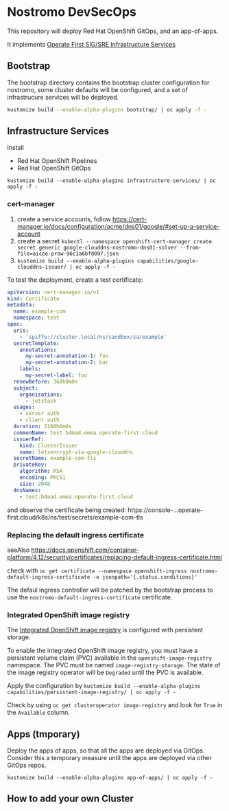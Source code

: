 # Nostromo DevSecOps

This repository will deploy Red Hat OpenShift GitOps, and an app-of-apps.

It implements [Operate First SIG/SRE Infrastructure Services](https://github.com/operate-first/community/issues/251)

## Bootstrap

The bootstrap directory contains the bootstrap cluster configuration for nostromo, some cluster defaults will be configured, and a set of infrastrucure services will be deployed.

```bash
kustomize build --enable-alpha-plugins bootstrap/ | oc apply -f -
```

## Infrastructure Services

Install

* Red Hat OpenShift Pipelines
* Red Hat OpenShift GitOps

`kustomize build --enable-alpha-plugins infrastructure-services/ | oc apply -f -`

### cert-manager

1. create a service accounts, follow <https://cert-manager.io/docs/configuration/acme/dns01/google/#set-up-a-service-account>
2. create a secret `kubectl --namespace openshift-cert-manager create secret generic google-clouddns-nostromo-dns01-solver --from-file=aicoe-prow-96c1a6bfd097.json`
3. `kustomize build --enable-alpha-plugins capabilities/google-clouddns-issuer/ | oc apply -f -`

To test the deployment, create a test certificate:

```yaml
apiVersion: cert-manager.io/v1
kind: Certificate
metadata:
  name: example-com
  namespace: test
spec:
  uris:
    - 'spiffe://cluster.local/ns/sandbox/sa/example'
  secretTemplate:
    annotations:
      my-secret-annotation-1: foo
      my-secret-annotation-2: bar
    labels:
      my-secret-label: foo
  renewBefore: 360h0m0s
  subject:
    organizations:
      - jetstack
  usages:
    - server auth
    - client auth
  duration: 2160h0m0s
  commonName: test.b4mad.emea.operate-first.cloud
  issuerRef:
    kind: ClusterIssuer
    name: letsencrypt-via-google-clouddns
  secretName: example-com-tls
  privateKey:
    algorithm: RSA
    encoding: PKCS1
    size: 2048
  dnsNames:
    - test.b4mad.emea.operate-first.cloud
```

and observe the certificate being created: https://console-...operate-first.cloud/k8s/ns/test/secrets/example-com-tls

### Replacing the default ingress certificate

seeAlso <https://docs.openshift.com/container-platform/4.12/security/certificates/replacing-default-ingress-certificate.html>

check with `oc get certificate --namespace openshift-ingress nostromo-default-ingress-certificate -o jsonpath='{.status.conditions}'`

The defaul ingress controller will be patched by the bootstrap process to use the `nostromo-default-ingress-certificate` certificate.

### Integrated OpenShift image registry

The [Integrated OpenShift image registry](https://docs.openshift.com/container-platform/4.12/registry/index.html#registry-integrated-openshift-registry_registry-overview) is configured with persistent storage.

To enable the integrated OpenShift image registry, you must have a persistent volume claim (PVC) available in the `openshift-image-registry` namespace. The PVC must be named `image-registry-storage`. The state of the image registry operator will be `Degraded` until the PVC is available.

Apply the configuration by `kustomize build --enable-alpha-plugins capabilities/persistent-image-registry/ | oc apply -f -`

Check by using `oc get clusteroperator image-registry` and look for `True` in the `Available` column.

## Apps (tmporary)

Deploy the apps of apps, so that all the apps are deployed via GitOps. Consider this a temporary measure until the apps are deployed via other GitOps repos.

`kustomize build --enable-alpha-plugins app-of-apps/ | oc apply -f -`

## How to add your own Cluster
